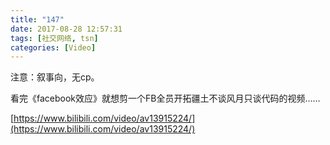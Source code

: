 ```yaml
---
title: "147"
date: 2017-08-28 12:57:31
tags: [社交网络, tsn]
categories: [Video]
---
```


<p>注意：叙事向，无cp。</p> 
<p>看完《facebook效应》就想剪一个FB全员开拓疆土不谈风月只谈代码的视频……</p>

[https://www.bilibili.com/video/av13915224/](https://www.bilibili.com/video/av13915224/)